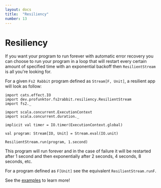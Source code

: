 ```yaml
---
layout: docs
title:  "Resiliency"
number: 13
---
```


# Resiliency

If you want your program to run forever with automatic error recovery you can choose to run your program in a loop that will restart every certain amount of specified time with an exponential backoff then `ResilientStream` is all you're looking for.

For a given `Fs2 Rabbit` program defined as `Stream[F, Unit]`, a resilient app will look as follow:

```tut:book:silent
import cats.effect.IO
import dev.profunktor.fs2rabbit.resiliency.ResilientStream
import fs2._

import scala.concurrent.ExecutionContext
import scala.concurrent.duration._

implicit val timer = IO.timer(ExecutionContext.global)

val program: Stream[IO, Unit] = Stream.eval(IO.unit)

ResilientStream.run(program, 1.second)
```

This program will run forever and in the case of failure it will be restarted after 1 second and then exponentially after 2 seconds, 4 seconds, 8 seconds, etc.

For a program defined as `F[Unit]` see the equivalent `ResilientStream.runF`.

See the [examples](https://github.com/gvolpe/fs2-rabbit/tree/master/examples/src/main/scala/dev.profunktor/fs2rabbit/examples) to learn more!
